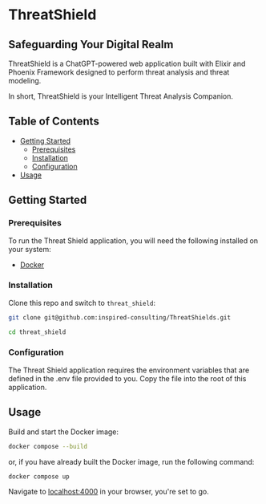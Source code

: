 # ThreatShield

## Safeguarding Your Digital Realm

ThreatShield is a ChatGPT-powered web application built with Elixir and Phoenix Framework designed to perform threat analysis and threat modeling.

In short, ThreatShield is your Intelligent Threat Analysis Companion.

## Table of Contents

- [Getting Started](#getting-started)
  - [Prerequisites](#prerequisites)
  - [Installation](#installation)
  - [Configuration](#configuration)
- [Usage](#usage)

## Getting Started

### Prerequisites

To run the Threat Shield application, you will need the following installed on your system:

- [Docker](https://www.docker.com/get-started)

### Installation

Clone this repo and switch to `threat_shield`:

```bash
git clone git@github.com:inspired-consulting/ThreatShields.git

cd threat_shield
```

### Configuration

The Threat Shield application requires the environment variables that are defined in the .env file provided to you. Copy the file into the root of this application.

## Usage

Build and start the Docker image:

```bash
docker compose --build
```

or, if you have already built the Docker image, run the following command:

```bash
docker compose up
```

Navigate to [localhost:4000](http://localhost:4000) in your browser, you're set to go.
